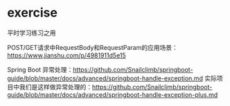 # exercise
平时学习练习之用

POST/GET请求中RequestBody和RequestParam的应用场景：https://www.jianshu.com/p/4981911d5e15

Spring Boot 异常处理：https://github.com/Snailclimb/springboot-guide/blob/master/docs/advanced/springboot-handle-exception.md
实际项目中我们是这样做异常处理的：https://github.com/Snailclimb/springboot-guide/blob/master/docs/advanced/springboot-handle-exception-plus.md
	